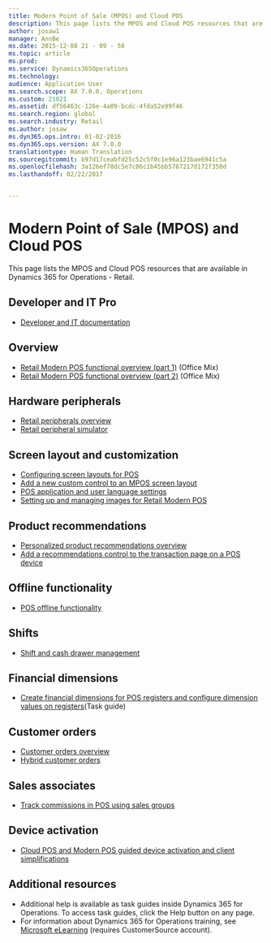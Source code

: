 ```yaml
---
title: Modern Point of Sale (MPOS) and Cloud POS
description: This page lists the MPOS and Cloud POS resources that are available in Dynamics 365 for Operations - Retail.
author: josaw1
manager: AnnBe
ms.date: 2015-12-08 21 - 09 - 56
ms.topic: article
ms.prod: 
ms.service: Dynamics365Operations
ms.technology: 
audience: Application User
ms.search.scope: AX 7.0.0, Operations
ms.custom: 21021
ms.assetid: df56463c-126e-4a09-bcdc-4fda52e99f46
ms.search.region: global
ms.search.industry: Retail
ms.author: josaw
ms.dyn365.ops.intro: 01-02-2016
ms.dyn365.ops.version: AX 7.0.0
translationtype: Human Translation
ms.sourcegitcommit: b97d17ceabfd25c52c5f0c1e96a123bae6941c5a
ms.openlocfilehash: 3a126ef78dc5e7c86c1b45bb5787217d172f350d
ms.lasthandoff: 02/22/2017


---
```


# <a name="modern-point-of-sale-mpos-and-cloud-pos"></a>Modern Point of Sale (MPOS) and Cloud POS

This page lists the MPOS and Cloud POS resources that are available in Dynamics 365 for Operations - Retail.

<a name="developer-and-it-pro"></a>Developer and IT Pro
--------------------

-   [Developer and IT documentation](dev-retail-home-page.md)

## <a name="overview"></a>Overview
-   [Retail Modern POS functional overview (part 1)](https://mix.office.com/watch/1mhlvuetfyue6) (Office Mix)
-   [Retail Modern POS functional overview (part 2)](https://mix.office.com/watch/ln8lkpiqwrhr) (Office Mix)

## <a name="hardware-peripherals"></a>Hardware peripherals
-   [Retail peripherals overview](retail-peripherals-overview.md)
-   [Retail peripheral simulator](retail-peripheral-simulator.md)

## <a name="screen-layout-and-customization"></a>Screen layout and customization
-   [Configuring screen layouts for POS](pos-screen-layouts.md)
-   [Add a new custom control to an MPOS screen layout](add-new-custom-control-mpos-screen-layout.md)
-   [POS application and user language settings](pos-application-user-language-settings.md)
-   [Setting up and managing images for Retail Modern POS](set-up-manage-images-retail-mpos.md)

## <a name="product-recommendations"></a>Product recommendations
-   [Personalized product recommendations overview](personalized-product-recommendations.md)
-   [Add a recommendations control to the transaction page on a POS device](add-recommendations-control-pos-screen.md)

## <a name="offline-functionality"></a>Offline functionality
-   [POS offline functionality](pos-offline-functionality.md)

## <a name="shifts"></a>Shifts
-   [Shift and cash drawer management](shift-drawer-management.md)

## <a name="financial-dimensions"></a>Financial dimensions
-   [Create financial dimensions for POS registers and configure dimension values on registers](http://ax.help.dynamics.com/en/wiki/create-financial-dimensions-for-pos-registers-and-configure-dimension-values-on-registers/)(Task guide)

## <a name="customer-orders"></a>Customer orders
-   [Customer orders overview](customer-orders-overview.md)
-   [Hybrid customer orders](hybrid-customer-orders.md)

## <a name="sales-associates"></a>Sales associates
-   [Track commissions in POS using sales groups](pos-sales-groups-track-commissions.md)

## <a name="device-activation"></a>Device activation
-   [Cloud POS and Modern POS guided device activation and client simplifications](http://ax.help.dynamics.com/en/wiki/cloud-pos-and-modern-pos-guided-device-activation-and-client-simplifications/)

## <a name="additional-resources"></a>[]()Additional resources
-   Additional help is available as task guides inside Dynamics 365 for Operations. To access task guides, click the Help button on any page.
-   For information about Dynamics 365 for Operations training, see [Microsoft eLearning](https://mbs2.microsoft.com/members/elearning/dynamicstrainingcert.aspx) (requires CustomerSource account).

 



